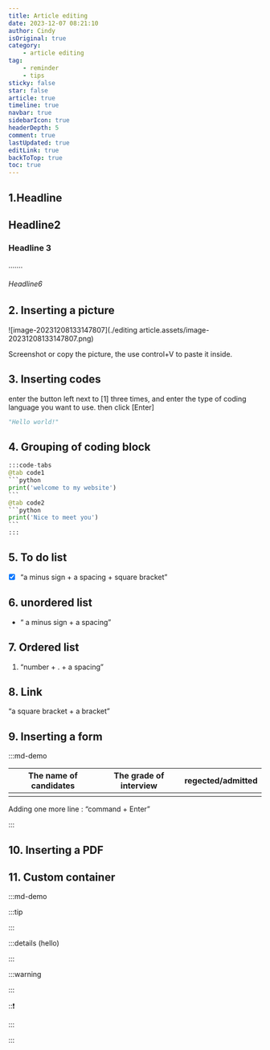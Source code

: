 ```yaml
---
title: Article editing
date: 2023-12-07 08:21:10
author: Cindy
isOriginal: true
category: 
    - article editing
tag:
    - reminder
    - tips
sticky: false
star: false
article: true
timeline: true
navbar: true
sidebarIcon: true
headerDepth: 5
comment: true
lastUpdated: true
editLink: true
backToTop: true
toc: true
---
```


## 1.Headline

## Headline2

### Headline 3

…….

###### Headline6



## 2. Inserting a picture

![image-20231208133147807](./editing article.assets/image-20231208133147807.png)

Screenshot or copy the picture, the use control+V to paste it inside.



## 3. Inserting codes

enter the button left next to [1] three times, and enter the type of coding language you want to use. then click [Enter]

```python
"Hello world!"
```



## 4.  Grouping of coding block

````python
:::code-tabs
@tab code1
```python
print('welcome to my website')
```
@tab code2
```python
print('Nice to meet you')
``` 
:::
````



## 5. To do list

- [x] “a minus sign + a spacing + square bracket”



## 6. unordered list

- “ a minus sign + a spacing”



## 7. Ordered list

1. “number + . + a spacing”



## 8. Link

[](https://www.vervevividness.com/)

“a square bracket + a bracket”



## 9. Inserting a form

:::md-demo

| The name of candidates | The grade of interview | regected/admitted |
| ---------------------- | ---------------------- | ----------------- |
|                        |                        |                   |

Adding one more line : “command + Enter” 

:::



## 10. Inserting a PDF

<PDF url="//theme-hope-assets.vuejs.press/files/sample.pdf" />



## 11. Custom container

:::md-demo

:::tip

:::

:::details (hello)

:::

:::warning

:::

:::exclamation:

:::

:::



















